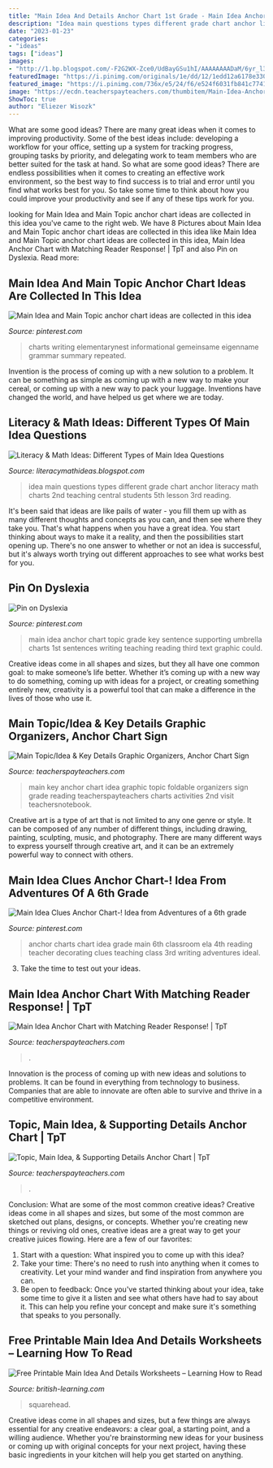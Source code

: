 ```yaml
---
title: "Main Idea And Details Anchor Chart 1st Grade - Main Idea Anchor Chart With Matching Reader Response!"
description: "Idea main questions types different grade chart anchor literacy math charts 2nd teaching central students 5th lesson 3rd reading"
date: "2023-01-23"
categories:
- "ideas"
tags: ["ideas"]
images:
- "http://1.bp.blogspot.com/-F2G2WX-Zce0/UdBayGSu1hI/AAAAAAAADaM/6yr_l3CkfYM/s1600/a0+main+idea+008.jpg"
featuredImage: "https://i.pinimg.com/originals/1e/dd/12/1edd12a6178e330eb652db7f43c22390.jpg"
featured_image: "https://i.pinimg.com/736x/e5/24/f6/e524f6031fb841c7741f849e0dd8fc87.jpg"
image: "https://ecdn.teacherspayteachers.com/thumbitem/Main-Idea-Anchor-Chart-with-Matching-Reader-Response-1510060-1530821497/original-1510060-1.jpg"
ShowToc: true
author: "Eliezer Wisozk"
---
```



What are some good ideas?
There are many great ideas when it comes to improving productivity. Some of the best ideas include: developing a workflow for your office, setting up a system for tracking progress, grouping tasks by priority, and delegating work to team members who are better suited for the task at hand. So what are some good ideas? There are endless possibilities when it comes to creating an effective work environment, so the best way to find success is to trial and error until you find what works best for you. So take some time to think about how you could improve your productivity and see if any of these tips work for you.

	

		
looking for Main Idea and Main Topic anchor chart ideas are collected in this idea you've came to the right web. We have 8 Pictures about Main Idea and Main Topic anchor chart ideas are collected in this idea like Main Idea and Main Topic anchor chart ideas are collected in this idea, Main Idea Anchor Chart with Matching Reader Response! | TpT and also Pin on Dyslexia. Read more:
		
    
## Main Idea And Main Topic Anchor Chart Ideas Are Collected In This Idea

<img loading=lazy src="https://i.pinimg.com/736x/e5/24/f6/e524f6031fb841c7741f849e0dd8fc87.jpg" onerror="this.onerror=null;this.src='https://tse3.mm.bing.net/th?id=OIP.hsCtfjkzElmP9bONE_kgoQHaJ4&amp;pid=15.1';" alt="Main Idea and Main Topic anchor chart ideas are collected in this idea">

_Source: pinterest.com_

>charts writing elementarynest informational gemeinsame eigenname grammar summary repeated. 

	

Invention is the process of coming up with a new solution to a problem. It can be something as simple as coming up with a new way to make your cereal, or coming up with a new way to pack your luggage. Inventions have changed the world, and have helped us get where we are today.

    
## Literacy &amp; Math Ideas: Different Types Of Main Idea Questions

<img loading=lazy src="http://1.bp.blogspot.com/-F2G2WX-Zce0/UdBayGSu1hI/AAAAAAAADaM/6yr_l3CkfYM/s1600/a0+main+idea+008.jpg" onerror="this.onerror=null;this.src='https://tse3.mm.bing.net/th?id=OIP.FHOZ3CDk99OrkKtL9QdZ_wHaLM&amp;pid=15.1';" alt="Literacy &amp; Math Ideas: Different Types of Main Idea Questions">

_Source: literacymathideas.blogspot.com_

>idea main questions types different grade chart anchor literacy math charts 2nd teaching central students 5th lesson 3rd reading. 

	

It's been said that ideas are like pails of water - you fill them up with as many different thoughts and concepts as you can, and then see where they take you. That's what happens when you have a great idea. You start thinking about ways to make it a reality, and then the possibilities start opening up. There's no one answer to whether or not an idea is successful, but it's always worth trying out different approaches to see what works best for you.

    
## Pin On Dyslexia

<img loading=lazy src="https://i.pinimg.com/originals/1e/dd/12/1edd12a6178e330eb652db7f43c22390.jpg" onerror="this.onerror=null;this.src='https://tse2.mm.bing.net/th?id=OIP.hV_tL1VXgC3011JQOQiCxAHaJ4&amp;pid=15.1';" alt="Pin on Dyslexia">

_Source: pinterest.com_

>main idea anchor chart topic grade key sentence supporting umbrella charts 1st sentences writing teaching reading third text graphic could. 

	

Creative ideas come in all shapes and sizes, but they all have one common goal: to make someone’s life better. Whether it’s coming up with a new way to do something, coming up with ideas for a project, or creating something entirely new, creativity is a powerful tool that can make a difference in the lives of those who use it.

    
## Main Topic/Idea &amp; Key Details Graphic Organizers, Anchor Chart Sign

<img loading=lazy src="https://ecdn.teacherspayteachers.com/thumbitem/Main-TopicIdea-Key-Details-Graphic-Organizers-Anchor-Chart-Sign-Foldable-1645283-1500875417/original-1645283-3.jpg" onerror="this.onerror=null;this.src='https://tse2.mm.bing.net/th?id=OIP.xRoxCBUncGOVn5bbWP9vOQAAAA&amp;pid=15.1';" alt="Main Topic/Idea &amp; Key Details Graphic Organizers, Anchor Chart Sign">

_Source: teacherspayteachers.com_

>main key anchor chart idea graphic topic foldable organizers sign grade reading teacherspayteachers charts activities 2nd visit teachersnotebook. 

	

Creative art is a type of art that is not limited to any one genre or style. It can be composed of any number of different things, including drawing, painting, sculpting, music, and photography. There are many different ways to express yourself through creative art, and it can be an extremely powerful way to connect with others.

    
## Main Idea Clues Anchor Chart-! Idea From Adventures Of A 6th Grade

<img loading=lazy src="https://i.pinimg.com/736x/8c/a1/70/8ca1709b9380d42e5804d6ae6995b4c4.jpg" onerror="this.onerror=null;this.src='https://tse4.mm.bing.net/th?id=OIP.ZjSlg1XQYzTAj3XnYWweSwHaIy&amp;pid=15.1';" alt="Main Idea Clues Anchor Chart-! Idea from Adventures of a 6th grade">

_Source: pinterest.com_

>anchor charts chart idea grade main 6th classroom ela 4th reading teacher decorating clues teaching class 3rd writing adventures ideal. 

	

3. Take the time to test out your ideas.

    
## Main Idea Anchor Chart With Matching Reader Response! | TpT

<img loading=lazy src="https://ecdn.teacherspayteachers.com/thumbitem/Main-Idea-Anchor-Chart-with-Matching-Reader-Response-1510060-1530821497/original-1510060-1.jpg" onerror="this.onerror=null;this.src='https://tse1.mm.bing.net/th?id=OIP.bEsy-FlgufewmwH7bWLPdQAAAA&amp;pid=15.1';" alt="Main Idea Anchor Chart with Matching Reader Response! | TpT">

_Source: teacherspayteachers.com_

>. 

	

Innovation is the process of coming up with new ideas and solutions to problems. It can be found in everything from technology to business. Companies that are able to innovate are often able to survive and thrive in a competitive environment.

    
## Topic, Main Idea, &amp; Supporting Details Anchor Chart | TpT

<img loading=lazy src="https://ecdn.teacherspayteachers.com/thumbitem/Topic-Main-Idea-Supporting-Details-Anchor-Chart-4435542-1552226166/original-4435542-3.jpg" onerror="this.onerror=null;this.src='https://tse3.mm.bing.net/th?id=OIP.ZAIrvEG6GXzNa-aB9h0yDwAAAA&amp;pid=15.1';" alt="Topic, Main Idea, &amp; Supporting Details Anchor Chart | TpT">

_Source: teacherspayteachers.com_

>. 

	

Conclusion: What are some of the most common creative ideas?
Creative ideas come in all shapes and sizes, but some of the most common are sketched out plans, designs, or concepts. Whether you're creating new things or reviving old ones, creative ideas are a great way to get your creative juices flowing. Here are a few of our favorites:
1. Start with a question: What inspired you to come up with this idea?
2. Take your time: There's no need to rush into anything when it comes to creativity. Let your mind wander and find inspiration from anywhere you can.
3. Be open to feedback: Once you've started thinking about your idea, take some time to give it a listen and see what others have had to say about it. This can help you refine your concept and make sure it's something that speaks to you personally.

    
## Free Printable Main Idea And Details Worksheets – Learning How To Read

<img loading=lazy src="https://i.pinimg.com/originals/01/06/53/01065306864eadeed37da8790080132d.jpg" onerror="this.onerror=null;this.src='https://tse2.mm.bing.net/th?id=OIP.ydtTGZOsE2WmQmUZ2hJxYAHaJl&amp;pid=15.1';" alt="Free Printable Main Idea And Details Worksheets – Learning How to Read">

_Source: british-learning.com_

>squarehead. 

	

Creative ideas come in all shapes and sizes, but a few things are always essential for any creative endeavors: a clear goal, a starting point, and a willing audience. Whether you're brainstorming new ideas for your business or coming up with original concepts for your next project, having these basic ingredients in your kitchen will help you get started on anything.

